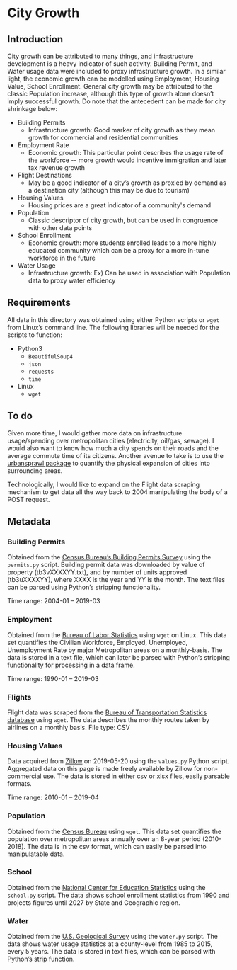 # City Growth 

## Introduction 

City growth can be attributed to many things, and infrastructure development is a heavy indicator of such activity. Building Permit, and Water usage data were included to proxy infrastructure growth. In a similar light, the economic growth can be modelled using Employment, Housing Value, School Enrollment. General city growth may be attributed to the classic Population increase, although this type of growth alone doesn’t imply successful growth. Do note that the antecedent can be made for city shrinkage below:

* Building Permits
  * Infrastructure growth: Good marker of city growth as they mean growth for commercial and residential communities
* Employment Rate
  * Economic growth: This particular point describes the usage rate of the workforce -- more growth would incentive immigration and later tax revenue growth
* Flight Destinations
  * May be a good indicator of a city’s growth as proxied by demand as a destination city (although this may be due to tourism)
* Housing Values
  * Housing prices are a great indicator of a community's demand
* Population
  * Classic descriptor of city growth, but can be used in congruence with other data points
* School Enrollment
  * Economic growth: more students enrolled leads to a more highly educated community which can be a proxy for a more in-tune workforce in the future
* Water Usage
  * Infrastructure growth: Ex) Can be used in association with Population data to proxy water efficiency

## Requirements 

All data in this directory was obtained using either Python scripts or `wget` from Linux’s command line. The following libraries will be needed for the scripts to function:  
* Python3
  * `BeautifulSoup4` 
  * `json` 
  * `requests` 
  * `time` 
* Linux
  * `wget`
## To do 
Given more time, I would gather more data on infrastructure usage/spending over metropolitan cities (electricity, oil/gas, sewage). I would also want to know how much a city spends on their roads and the average commute time of its citizens. Another avenue to take is to use the [urbansprawl package](https://github.com/lgervasoni/urbansprawl) to quantify the physical expansion of cities into surrounding areas. 

Technologically, I would like to expand on the Flight data scraping mechanism to get data all the way back to 2004 manipulating the body of a POST request. 

## Metadata
### Building Permits 
Obtained from the [Census Bureau’s Building Permits Survey](https://www.census.gov/construction/bps/) using the `permits.py` script. Building permit data was downloaded by value of property (tb3vXXXXYY.txt), and by number of units approved (tb3uXXXXYY), where XXXX is the year and YY is the month. The text files can be parsed using Python’s stripping functionality. 

Time range: 2004-01 – 2019-03 
### Employment 
Obtained from the [Bureau of Labor Statistics](https://www.bls.gov/) using `wget` on Linux. This data set quantifies the Civilian Workforce, Employed, Unemployed, Unemployment Rate by major Metropolitan areas on a monthly-basis. The data is stored in a text file, which can later be parsed with Python’s stripping functionality for processing in a data frame. 

Time range: 1990-01 – 2019-03 
### Flights 
Flight data was scraped from the [Bureau of Transportation Statistics database](https://www.transtats.bts.gov/DL_SelectFields.asp?Table_ID=236) using `wget`. The data describes the monthly routes taken by airlines on a monthly basis. File type: CSV 
### Housing Values 
Data acquired from [Zillow](http://zillow.com/research/data) on 2019-05-20 using the `values.py` Python script. Aggregated data on this page is made freely available by Zillow for non-commercial use. The data is stored in either csv or xlsx files, easily parsable formats. 

Time range: 2010-01 – 2019-04 
### Population 
Obtained from the [Census Bureau](https://www.census.gov/programs-surveys/popest/data/data-sets.html) using `wget`. This data set quantifies the population over metropolitan areas annually over an 8-year period (2010-2018). The data is in the csv format, which can easily be parsed into manipulatable data. 
### School 
Obtained from the [National Center for Education Statistics](https://nces.ed.gov/programs/digest/d17/) using the `school.py` script. The data shows school enrollment statistics from 1990 and projects figures until 2027 by State and Geographic region. 
### Water 
Obtained from the [U.S. Geological Survey](https://waterdata.usgs.gov/nwis) using the `water.py` script. The data shows water usage statistics at a county-level from 1985 to 2015, every 5 years. The data is stored in text files, which can be parsed with Python’s strip function. 

